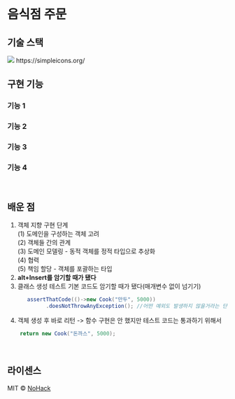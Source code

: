 # 음식점 주문

## 기술 스택
<img src="https://img.shields.io/badge/이름-색깔?style=for-the-badge&logo=이름&logoColor=white">
https://simpleicons.org/

<br>

## 구현 기능

### 기능 1

### 기능 2

### 기능 3

### 기능 4

<br>

## 배운 점

1. 객체 지향 구현 단계  
   (1) 도메인을 구성하는 객체 고려  
   (2) 객체들 간의 관계  
   (3) 도메인 모델링 - 동적 객체를 정적 타입으로 추상화  
   (4) 협력  
   (5) 책임 할당 - 객체를 포괄하는 타입
2. <b>alt+Insert를 암기할 때가 됐다</b>
3. 클래스 생성 테스트 기본 코드도 암기할 때가 됐다(매개변수 없이 넘기기)
   ```java
      assertThatCode(()->new Cook("만두", 5000))
            .doesNotThrowAnyException(); //어떤 예외도 발생하지 않을거라는 단언
   ```
4. 객체 생성 후 바로 리턴 -> 함수 구현은 안 했지만 테스트 코드는 통과하기 위해서
```java
    return new Cook("돈까스", 5000);
```
<br>

## 라이센스

MIT &copy; [NoHack](mailto:lbjp114@gmail.com)
